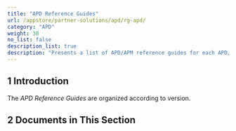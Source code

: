 ```yaml
---
title: "APD Reference Guides"
url: /appstore/partner-solutions/apd/rg-apd/
category: "APD"
weight: 30
no_list: false
description_list: true
description: "Presents a list of APD/APM reference guides for each APD/APM version."
---
```


## 1 Introduction

The *APD Reference Guides* are organized according to version.

## 2 Documents in This Section
